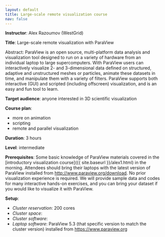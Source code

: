 ```yaml
---
layout: default
title: Large-scale remote visualization course
nav: false
---
```


**Instructor**: Alex Razoumov (WestGrid)

**Title**: Large-scale remote visualization with ParaView

Abstract: ParaView is an open source, multi-platform data analysis and visualization tool designed to run
on a variety of hardware from an individual laptop to large supercomputers. With ParaView users can
interactively visualize 2- and 3-dimensional data defined on structured, adaptive and unstructured meshes
or particles, animate these datasets in time, and manipulate them with a variety of filters. ParaView
supports both interactive (GUI) and scripted (including offscreen) visualization, and is an easy and fun
tool to learn.

**Target audience**: anyone interested in 3D scientific visualization

**Course plan**:
- more on animation
- scripting
- remote and parallel visualization

**Duration**: 3 hours

**Level**: intermediate

**Prerequisites**: Some basic knowledge of ParaView materials covered in the
[introductory visualization course]({{ site.baseurl }}/alex1.html) in the morning. Attendees should bring
their laptops with the latest version of ParaView installed from http://www.paraview.org/download. No
prior visualization experience is required. We will provide sample data and codes for many interactive
hands-on exercises, and you can bring your dataset if you would like to visualize it with ParaView.

**Setup**:
- *Cluster reservation*: 200 cores
- *Cluster space*:
- *Cluster software*:
- *Laptop software*: ParaView 5.3 (that specific version to match the cluster version) installed from
  https://www.paraview.org

